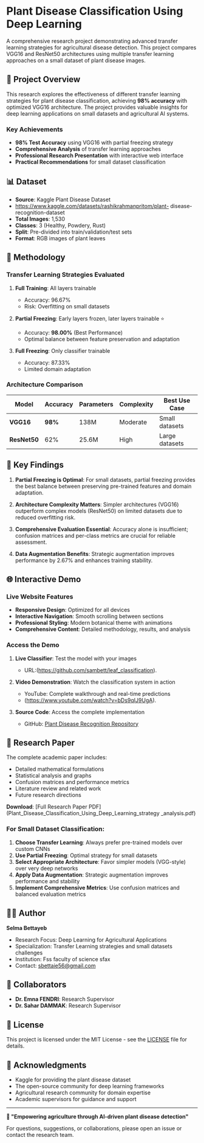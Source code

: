 # Plant Disease Classification Using Deep Learning

A comprehensive research project demonstrating advanced transfer learning strategies for agricultural disease detection. This project compares VGG16 and ResNet50 architectures using multiple transfer learning approaches on a small dataset of plant disease images.

## 🌟 Project Overview

This research explores the effectiveness of different transfer learning strategies for plant disease classification, achieving **98% accuracy** with optimized VGG16 architecture. The project provides valuable insights for deep learning applications on small datasets and agricultural AI systems.

### Key Achievements

- **98% Test Accuracy** using VGG16 with partial freezing strategy
- **Comprehensive Analysis** of transfer learning approaches
- **Professional Research Presentation** with interactive web interface
- **Practical Recommendations** for small dataset classification

## 📊 Dataset

- **Source**: Kaggle Plant Disease Dataset
- https://www.kaggle.com/datasets/rashikrahmanpritom/plant-
disease-recognition-dataset
- **Total Images**: 1,530
- **Classes**: 3 (Healthy, Powdery, Rust)
- **Split**: Pre-divided into train/validation/test sets
- **Format**: RGB images of plant leaves

## 🧠 Methodology

### Transfer Learning Strategies Evaluated

1. **Full Training**: All layers trainable
   - Accuracy: 96.67%
   - Risk: Overfitting on small datasets

2. **Partial Freezing**: Early layers frozen, later layers trainable ⭐
   - Accuracy: **98.00%** (Best Performance)
   - Optimal balance between feature preservation and adaptation

3. **Full Freezing**: Only classifier trainable
   - Accuracy: 87.33%
   - Limited domain adaptation

### Architecture Comparison

| Model | Accuracy | Parameters | Complexity | Best Use Case |
|-------|----------|------------|------------|---------------|
| **VGG16** | **98%** | 138M | Moderate | Small datasets |
| **ResNet50** | 62% | 25.6M | High | Large datasets |

## 🚀 Key Findings

1. **Partial Freezing is Optimal**: For small datasets, partial freezing provides the best balance between preserving pre-trained features and domain adaptation.

2. **Architecture Complexity Matters**: Simpler architectures (VGG16) outperform complex models (ResNet50) on limited datasets due to reduced overfitting risk.

3. **Comprehensive Evaluation Essential**: Accuracy alone is insufficient; confusion matrices and per-class metrics are crucial for reliable assessment.

4. **Data Augmentation Benefits**: Strategic augmentation improves performance by 2.67% and enhances training stability.


## 🌐 Interactive Demo

### Live Website Features

- **Responsive Design**: Optimized for all devices
- **Interactive Navigation**: Smooth scrolling between sections
- **Professional Styling**: Modern botanical theme with animations
- **Comprehensive Content**: Detailed methodology, results, and analysis

### Access the Demo

1. **Live Classifier**: Test the model with your images
   - URL:(https://github.com/sambett/leaf_classification).
   
2. **Video Demonstration**: Watch the classification system in action
   - YouTube: Complete walkthrough and real-time predictions
   - (https://www.youtube.com/watch?v=bDs9qIJ9UgA).
   
3. **Source Code**: Access the complete implementation
   - GitHub: [Plant Disease Recognition Repository](https://github.com/sambett/leaf_classification.git)

## 📖 Research Paper

The complete academic paper includes:
- Detailed mathematical formulations
- Statistical analysis and graphs
- Confusion matrices and performance metrics
- Literature review and related work
- Future research directions

**Download**: [Full Research Paper PDF](Plant_Disease_Classification_Using_Deep_Learning_strategy _analysis.pdf)


### For Small Dataset Classification:

1. **Choose Transfer Learning**: Always prefer pre-trained models over custom CNNs
2. **Use Partial Freezing**: Optimal strategy for small datasets
3. **Select Appropriate Architecture**: Favor simpler models (VGG-style) over very deep networks
4. **Apply Data Augmentation**: Strategic augmentation improves performance and stability
5. **Implement Comprehensive Metrics**: Use confusion matrices and balanced evaluation metrics

## 👨‍💻 Author

**Selma Bettayeb**
- Research Focus: Deep Learning for Agricultural Applications
- Specialization: Transfer Learning strategies and small datasets challenges
- Institution: Fss faculty of science sfax
- Contact: sbettaie56@gmail.com

## 🤝 Collaborators

- **Dr. Emna FENDRI**: Research Supervisor
- **Dr. Sahar DAMMAK**: Research Supervisor



## 📜 License

This project is licensed under the MIT License - see the [LICENSE](LICENSE) file for details.

## 🙏 Acknowledgments

- Kaggle for providing the plant disease dataset
- The open-source community for deep learning frameworks
- Agricultural research community for domain expertise
- Academic supervisors for guidance and support

---

**🌱 "Empowering agriculture through AI-driven plant disease detection"**

For questions, suggestions, or collaborations, please open an issue or contact the research team.
